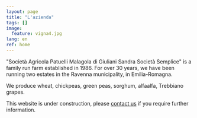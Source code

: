 ```yaml
---
layout: page
title: "L'azienda"
tags: []
image:
  feature: vigna4.jpg
lang: en
ref: home
---
```


"Società Agricola Patuelli Malagola di Giuliani Sandra Società Semplice" is a family run farm established in 1986. For over 30 years, we have been running two estates in the Ravenna municipality, in Emilia-Romagna.

We produce wheat, chickpeas, green peas, sorghum, alfaalfa, Trebbiano grapes.   


This website is under construction, please [contact us](/contact) if you require further information.   
